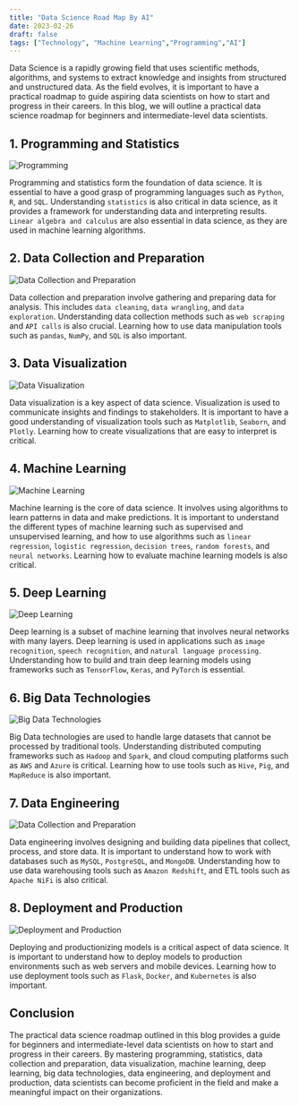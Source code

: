 ```yaml
---
title: "Data Science Road Map By AI"
date: 2023-02-26
draft: false
tags: ["Technology", "Machine Learning","Programming","AI"]
---
```


Data Science is a rapidly growing field that uses scientific methods, algorithms, and systems to extract knowledge and insights from structured and unstructured data. As the field evolves, it is important to have a practical roadmap to guide aspiring data scientists on how to start and progress in their careers. In this blog, we will outline a practical data science roadmap for beginners and intermediate-level data scientists.

## 1. Programming and Statistics
![Programming](https://images.squarespace-cdn.com/content/v1/569fe605a12f449e1bf3cc20/1534446721887-OEUP4L47LSGKVLCU77X0/July_WhatIsCoding.jpg?format=2500w)

Programming and statistics form the foundation of data science. It is essential to have a good grasp of programming languages such as `Python`, `R`, and `SQL`. Understanding `statistics` is also critical in data science, as it provides a framework for understanding data and interpreting results. `Linear algebra and calculus` are also essential in data science, as they are used in machine learning algorithms.

## 2. Data Collection and Preparation
![Data Collection and Preparation](https://www.topbots.com/wp-content/uploads/2019/09/cover_1600px_web.jpg)

Data collection and preparation involve gathering and preparing data for analysis. This includes `data cleaning`, `data wrangling`, and `data exploration`. Understanding data collection methods such as `web scraping` and `API calls` is also crucial. Learning how to use data manipulation tools such as `pandas`, `NumPy`, and `SQL` is also important.

## 3. Data Visualization
![Data Visualization](https://neilpatel.com/wp-content/uploads/2021/03/Data-Visualization_Featured-Image-1.png)

Data visualization is a key aspect of data science. Visualization is used to communicate insights and findings to stakeholders. It is important to have a good understanding of visualization tools such as `Matplotlib`, `Seaborn`, and `Plotly`. Learning how to create visualizations that are easy to interpret is critical.

## 4. Machine Learning
![Machine Learning](https://media.geeksforgeeks.org/wp-content/cdn-uploads/machineLearning3.png)

Machine learning is the core of data science. It involves using algorithms to learn patterns in data and make predictions. It is important to understand the different types of machine learning such as supervised and unsupervised learning, and how to use algorithms such as `linear regression`, `logistic regression`, `decision trees`, `random forests`, and `neural networks`. Learning how to evaluate machine learning models is also critical.

## 5. Deep Learning
![Deep Learning](https://assets-global.website-files.com/5fb24a974499e90dae242d98/60f6fcbbeb0b8f57a7980a98_5f213db7c7763a9288759ad1_5eac2d0ef117c236e34cc0ff_DeepLearning.jpeg)

Deep learning is a subset of machine learning that involves neural networks with many layers. Deep learning is used in applications such as `image recognition`, `speech recognition`, and `natural language processing`. Understanding how to build and train deep learning models using frameworks such as `TensorFlow`, `Keras`, and `PyTorch` is essential.

## 6. Big Data Technologies
![Big Data Technologies](https://cdn.educba.com/academy/wp-content/uploads/2019/08/big-data-technologies.png)

Big Data technologies are used to handle large datasets that cannot be processed by traditional tools. Understanding distributed computing frameworks such as `Hadoop` and `Spark`, and cloud computing platforms such as `AWS` and `Azure` is critical. Learning how to use tools such as `Hive`, `Pig`, and `MapReduce` is also important.

## 7. Data Engineering
![Data Collection and Preparation](https://miro.medium.com/max/1200/1*hDQDvNvjElvgsbxDgql3Bw.png)

Data engineering involves designing and building data pipelines that collect, process, and store data. It is important to understand how to work with databases such as `MySQL`, `PostgreSQL`, and `MongoDB`. Understanding how to use data warehousing tools such as `Amazon Redshift`, and ETL tools such as `Apache NiFi` is also critical.

## 8. Deployment and Production
![Deployment and Production](https://miro.medium.com/max/992/1*dZNJ7wvLQB4ojx9NOyeChw.png)

Deploying and productionizing models is a critical aspect of data science. It is important to understand how to deploy models to production environments such as web servers and mobile devices. Learning how to use deployment tools such as `Flask`, `Docker`, and `Kubernetes` is also important.

## Conclusion
The practical data science roadmap outlined in this blog provides a guide for beginners and intermediate-level data scientists on how to start and progress in their careers. By mastering programming, statistics, data collection and preparation, data visualization, machine learning, deep learning, big data technologies, data engineering, and deployment and production, data scientists can become proficient in the field and make a meaningful impact on their organizations.